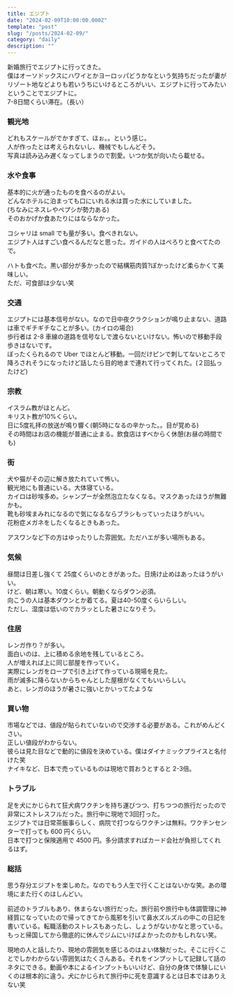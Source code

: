 ```yaml
---
title: エジプト
date: "2024-02-09T10:00:00.000Z"
template: "post"
slug: "/posts/2024-02-09/"
category: "daily"
description: ""
---
```


新婚旅行でエジプトに行ってきた。  
僕はオーソドックスにハワイとかヨーロッパどうかなという気持ちだったが妻がリゾート地などよりも若いうちにいけるところがいい、エジプトに行ってみたいということでエジプトに。  
7-8日間くらい滞在。（長い）  

### 観光地

どれもスケールがでかすぎて、ほぉ。。という感じ。  
人が作ったとは考えられないし、機械でもしんどそう。  
写真は読み込み遅くなってしまうので割愛。いつか気が向いたら載せる。  

### 水や食事

基本的に火が通ったものを食べるのがよい。  
どんなホテルに泊まっても口にいれる水は買った水にしていました。  
(ちなみにネスレやペプシが勢力ある)  
そのおかげか食あたりにはならなかった。  

コシャリは small でも量が多い。食べきれない。  
エジプト人はすごい食べるんだなと思った。ガイドの人はぺろりと食べてたので。  

ハトも食べた。黒い部分が多かったので結構筋肉質?ぽかったけど柔らかくて美味しい。  
ただ、可食部は少ない笑

### 交通

エジプトには基本信号がない。なので日中夜クラクションが鳴り止まない、道路は車でギチギチなことが多い。(カイロの場合)  
歩行者は 2-8 車線の道路を信号なしで渡らないといけない。怖いので移動手段歩きはないです。  
ぼったくられるので Uber でほとんど移動。一回だけピンで刺してないところで降ろされそうになったけど話したら目的地まで連れて行ってくれた。(２回払ったけど)  

### 宗教

イスラム教がほとんど。  
キリスト教が10%くらい。  
日に5度礼拝の放送が鳴り響く(朝5時になるの辛かった。。目が覚める)  
その時間はお店の機能が普通に止まる。飲食店はすべからく休憩(お昼の時間でも)  

### 街

犬や猫がその辺に解き放たれていて怖い。  
観光地にも普通にいる。大体寝ている。  
カイロは砂埃多め。シャンプーが全然泡立たなくなる。マスクあったほうが無難かも。  
靴も砂埃まみれになるので気になるならブラシもっていったほうがいい。  
花粉症メガネをしたくなるときもあった。  

アスワンなど下の方はゆったりした雰囲気。ただハエが多い場所もある。  

### 気候

昼間は日差し強くて 25度くらいのときがあった。日焼け止めはあったほうがいい。  
けど、朝は寒い。10度くらい。朝動くならダウン必須。  
向こうの人は基本ダウンとか着てる。夏は40-50度くらいらしい。  
ただし、湿度は低いのでカラッとした暑さになりそう。  

### 住居

レンガ作り？が多い。  
面白いのは、上に積める余地を残しているところ。  
人が増えれば上に同じ部屋を作っていく。  
実際にレンガをロープで引き上げて作っている現場を見た。  
雨が滅多に降らないからちゃんとした屋根がなくてもいいらしい。  
あと、レンガのほうが暑さに強いとかいってたような  

### 買い物

市場などでは、値段が貼られていないので交渉する必要がある。これがめんどくさい。  
正しい値段がわからない。  
彼らは見た目などで動的に値段を決めている。僕はダイナミックプライスと名付けた笑  
ナイキなど、日本で売っているものは現地で買おうとすると 2-3倍。  

### トラブル

足を犬にかじられて狂犬病ワクチンを持ち運びつつ、打ちつつの旅行だったので非常にストレスフルだった。旅行中に現地で3回打った。  
エジプトでは日常茶飯事らしく、病院で打つならワクチンは無料。ワクチンセンターで打っても 600 円くらい。  
日本で打つと保険適用で 4500 円。多分請求すればカード会社が負担してくれるはず。

### 総括

思う存分エジプトを楽しめた。なのでもう人生で行くことはないかな笑。あの環境にまた行くのはしんどい。  

前述のトラブルもあり、休まらない旅行だった。旅行前や旅行中も体調管理に神経質になっていたので帰ってきてから風邪を引いて鼻水ズルズルの中この日記を書いている。転職活動のストレスもあったし、しょうがないかなと思っている。もっと帰国してから徹底的に休んでジムにいけばよかったのかもしれない笑。  

現地の人と話したり、現地の雰囲気を感じるのはよい体験だった。そこに行くことでしかわからない雰囲気はたくさんある。それをインプットして記録して話のネタにできる。動画や本によるインプットもいいけど、自分の身体で体験しにいくのは根本的に違う。犬にかじられて旅行中に死を意識するとは日本ではありえない笑  
